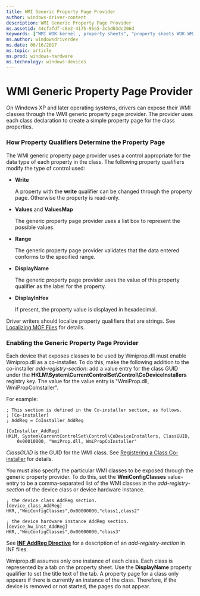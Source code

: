 ```yaml
---
title: WMI Generic Property Page Provider
author: windows-driver-content
description: WMI Generic Property Page Provider
ms.assetid: 44cfafdf-c8e2-4175-95e5-3c5d03dc206d
keywords: ["WMI WDK kernel , property sheets", "property sheets WDK WMI", "generic property page providers WDK WMI", "property pages WDK WMI", "property qualifiers WDK WMI", "device property sheets WDK WMI"]
ms.author: windowsdriverdev
ms.date: 06/16/2017
ms.topic: article
ms.prod: windows-hardware
ms.technology: windows-devices
---
```


# WMI Generic Property Page Provider





On Windows XP and later operating systems, drivers can expose their WMI classes through the WMI generic property page provider. The provider uses each class declaration to create a simple property page for the class properties.

### How Property Qualifiers Determine the Property Page

The WMI generic property page provider uses a control appropriate for the data type of each property in the class. The following property qualifiers modify the type of control used:

-   **Write**

    A property with the **write** qualifier can be changed through the property page. Otherwise the property is read-only.

-   **Values** and **ValuesMap**

    The generic property page provider uses a list box to represent the possible values.

-   **Range**

    The generic property page provider validates that the data entered conforms to the specified range.

-   **DisplayName**

    The generic property page provider uses the value of this property qualifier as the label for the property.

-   **DisplayInHex**

    If present, the property value is displayed in hexadecimal.

Driver writers should localize property qualifiers that are strings. See [Localizing MOF Files](localizing-mof-files.md) for details.

### Enabling the Generic Property Page Provider

Each device that exposes classes to be used by Wmiprop.dll must enable Wmiprop.dll as a co-installer. To do this, make the following addition to the co-installer *add-registry-section*: add a value entry for the class GUID under the **HKLM\\System\\CurrentControlSet\\Control\\CoDeviceInstallers** registry key. The value for the value entry is "WmiProp.dll, WmiPropCoInstaller".

For example:

```
; This section is defined in the Co-installer section, as follows.
; [Co-installer]
; AddReg = CoInstaller_AddReg

[CoInstaller_AddReg] 
HKLM, System\CurrentControlSet\Control\CoDeviceInstallers, ClassGUID,
    0x00010000, "WmiProp.dll, WmiPropCoInstaller"
```

*ClassGUID* is the GUID for the WMI class. See [Registering a Class Co-installer](https://msdn.microsoft.com/library/windows/hardware/ff549801) for details.

You must also specify the particular WMI classes to be exposed through the generic property provider. To do this, set the **WmiConfigClasses** value-entry to be a comma-separated list of the WMI classes in the *add-registry-section* of the device class or device hardware instance.

```
; the device class AddReg section.
[device_class_AddReg]
HKR,,"WmiConfigClasses",0x00000000,"class1,class2"

; the device hardware instance AddReg section.
[device_hw_inst_AddReg]
HKR,,"WmiConfigClasses",0x00000000,"class3"
```

See [**INF AddReg Directive**](https://msdn.microsoft.com/library/windows/hardware/ff546320) for a description of an *add-registry-section* in INF files.

Wmiprop.dll assumes only one instance of each class. Each class is represented by a tab on the property sheet. Use the **DisplayName** property qualifier to set the title text of the tab. A property page for a class only appears if there is currently an instance of the class. Therefore, if the device is removed or not started, the pages do not appear.

 

 





